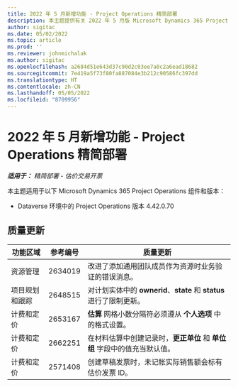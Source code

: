 ```yaml
---
title: 2022 年 5 月新增功能 - Project Operations 精简部署
description: 本主题提供有关 2022 年 5 月版 Microsoft Dynamics 365 Project Operations 精简部署中可用的质量更新的信息。
author: sigitac
ms.date: 05/02/2022
ms.topic: article
ms.prod: ''
ms.reviewer: johnmichalak
ms.author: sigitac
ms.openlocfilehash: a2684d51e643d37c90d2c03ee7a0c2a6ead18682
ms.sourcegitcommit: 7e419a5f73f80fa887084e3b212c90586fc397dd
ms.translationtype: HT
ms.contentlocale: zh-CN
ms.lasthandoff: 05/05/2022
ms.locfileid: "8709956"
---
```

# <a name="whats-new-may-2022---project-operations-lite-deployment"></a>2022 年 5 月新增功能 - Project Operations 精简部署

_**适用于：** 精简部署 - 估价交易开票_

本主题适用于以下 Microsoft Dynamics 365 Project Operations 组件和版本：

- Dataverse 环境中的 Project Operations 版本 4.42.0.70

## <a name="quality-updates"></a>质量更新

| 功能区域 | 参考编号 | 质量更新 |
| --- | --- | --- |
| 资源管理 | 2634019 | 改进了添加通用团队成员作为资源时业务验证的错误消息。 |
| 项目规划和跟踪 | 2648515 | 对计划实体中的 **ownerid**、**state** 和 **status** 进行了限制更新。 |
| 计费和定价 | 2653167 | **估算** 网格小数分隔符必须遵从 **个人选项** 中的格式设置。 |
| 计费和定价| 2662251 | 在材料估算中创建记录时，**更正单位** 和 **单位组** 字段中的值充当默认值。 |
| 计费和定价| 2571408 | 创建草稿发票时，未记帐实际销售额会标有估价发票 ID。 |
